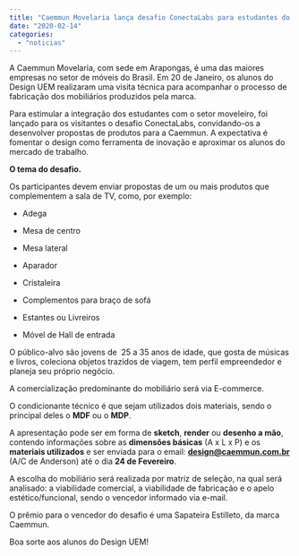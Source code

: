 ```yaml
---
title: "Caemmun Movelaria lança desafio ConectaLabs para estudantes do Design UEM"
date: "2020-02-14"
categories: 
  - "noticias"
---
```


A Caemmun Movelaria, com sede em Arapongas, é uma das maiores empresas no setor de móveis do Brasil. Em 20 de Janeiro, os alunos do Design UEM realizaram uma visita técnica para acompanhar o processo de fabricação dos mobiliários produzidos pela marca.

Para estimular a integração dos estudantes com o setor moveleiro, foi lançado para os visitantes o desafio ConectaLabs, convidando-os a desenvolver propostas de produtos para a Caemmun. A expectativa é fomentar o design como ferramenta de inovação e aproximar os alunos do mercado de trabalho.

**O tema do desafio.**  

Os participantes devem enviar propostas de um ou mais produtos que complementem a sala de TV, como, por exemplo:

- Adega
- Mesa de centro  
    
- Mesa lateral  
    
- Aparador  
    
- Cristaleira  
    
- Complementos para braço de sofá  
    
- Estantes ou Livreiros   
    
- Móvel de Hall de entrada  
    

O público-alvo são jovens de  25 a 35 anos de idade, que gosta de músicas e livros, coleciona objetos trazidos de viagem, tem perfil empreendedor e planeja seu próprio negócio.

A comercialização predominante do mobiliário será via E-commerce.

O condicionante técnico é que sejam utilizados dois materiais, sendo o principal deles o **MDF** ou o **MDP**.

A apresentação pode ser em forma de **sketch**, **render** ou **desenho a mão**, contendo informações sobre as **dimensões básicas** (A x L x P) e os **materiais utilizados** e ser enviada para o email: **design@caemmun.com.br** (A/C de Anderson) até o dia **24 de Fevereiro**.

A escolha do mobiliário será realizada por matriz de seleção, na qual será analisado: a viabilidade comercial, a viabilidade de fabricação e o apelo estético/funcional, sendo o vencedor informado via e-mail.

O prêmio para o vencedor do desafio é uma Sapateira Estilleto, da marca Caemmun.

Boa sorte aos alunos do Design UEM!
